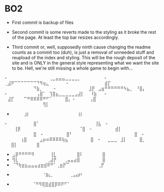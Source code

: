 # BO2



- First commit is backup of files

- Second commit is some reverts made to the styling as it broke the rest of the page. At least the top bar resizes accordingly.

- Third commit or, well, supposedly ninth cause changing the readme counts as a commit too (duh), is just a removal of unneeded stuff and reupload of the index and styling. This will be the rough deposit of the site and is ONLY in the general style representing what we want the site to be. Hell, we're still missing a whole game to begin with...




-⠀⠀⠀⠀⠀⠀⠀⠀⠀⠀⠀⠀ ⠀⢀⣀⣤⣤⣤⣀⣀⣀⣀⡀⠀⠀⠀⠀⠀⠀⠀
-⠀⠀⠀⠀⠀⠀⠀⠀⠀⠀⠀ ⢀⣼⠟⠉⠉⠉⠉⠉⠉⠉⠙⠻⢶⣄⠀⠀⠀⠀⠀
-⠀⠀⠀⠀⠀⠀⠀⠀⠀⠀⠀ ⣾⡏⠀⠀  ⠀⠀⠀⠀⠀⠀⠀⠀⠀⠙⣷⡀⠀⠀⠀
-⠀⠀⠀⠀⠀⠀⠀⠀⠀⠀ ⣸⡟⠀⣠⣶⠛⠛⠛⠛⠛⠛⠳⣦⡀⠀⠘⣿⡄⠀⠀
-⠀⠀⠀⠀⠀⠀⠀⠀⠀ ⢠⣿⠁⠀⢹⣿⣦⣀⣀⣀⣀⣀⣠⣼⡇⠀⠀⠸⣷⠀⠀
-⠀⠀⠀⠀⠀⠀⠀⠀ ⠀⣼⡏⠀⠀⠀⠉⠛⠿⠿⠿⠿⠛⠋⠁⠀⠀⠀⠀⣿⡄
-⠀⠀     ⠀ ⠀⢠⣿⠀⠀⠀⠀⠀ ⠀⠀⠀⠀⠀⠀⠀⠀⠀⠀⠀⠀⢻⡇⠀
-        ⠀⠀⣸⡇⠀⠀⠀⠀⠀⠀ ⠀⠀⠀⠀⠀⠀⠀⠀⠀⠀⠀⢸⡇⠀
-⠀⠀⠀⠀⠀ ⠀⠀⠀⣿⠁⠀⠀⠀⠀⠀⠀⠀ ⠀⠀⠀⠀⠀⠀⠀⠀⠀⠀⢸⣧⠀
-⠀⠀⠀⠀ ⠀⠀⠀⢸⡿⠀⠀⠀⠀⠀⠀⠀⠀⠀ ⠀⠀⠀⠀⠀⠀⠀⠀⠀⠈⣿⠀
-⠀⠀⠀ ⠀⠀⠀⠀⣾⡇⠀⠀⠀⠀⠀⠀⠀⠀⠀⠀ ⠀⠀⠀⠀⠀⠀⠀⠀⠀⣿⠀
-⠀⠀ ⠀⠀⠀⠀⠀⣿⠃⠀⠀⠀⠀⠀⠀⠀⠀⠀⠀⠀ ⠀⠀⠀⠀⠀⠀⠀⠀⣿⠀
-⠀ ⠀⠀⠀⠀⠀⢰⣿⠀⠀⠀⠀⣠⡶⠶⠿⠿⠿⠿⢷⣦⠀⠀⠀⠀⠀⠀⠀⣿⠀
-⠀ ⠀⣀⣀⣀⠀⣸⡇⠀⠀⠀⠀⣿⡀⠀⠀⠀⠀ ⠀⠀⣿⡇⠀⠀⠀⠀⠀⠀⣿⠀
- ⣠⡿⠛⠛⠛⠛⠻⠀⠀⠀⠀⠀⢸⣇⠀⠀⠀ ⠀⠀⠀⣿⠇⠀⠀⠀⠀⠀⠀⣿⠀
- ⢻⣇⠀⠀⠀⠀⠀⠀⠀⠀⠀⢀⣼⡟⠀⠀  ⢀⣤⣤⣴⣿⠀⠀⠀⠀⠀⠀⠀⣿⠀
- ⠈⠙⢷⣶⣦⣤⣤⣤⣴⣶⣾⠿⠛⠁⢀⣶⡟⠉⠀⠀⠀⠀⠀⠀⠀⠀⠀⢀⡟⠀
-              ⠀⠀⠀⠀⠈⣿⣆⡀⠀⠀⠀⠀⠀⠀⢀⣠⣴⡾⠃⠀
- ⠀             ⠀⠀⠀⠀⠀⠈⠛⠻⢿⣿⣾⣿⡿⠿⠟⠋⠁⠀
